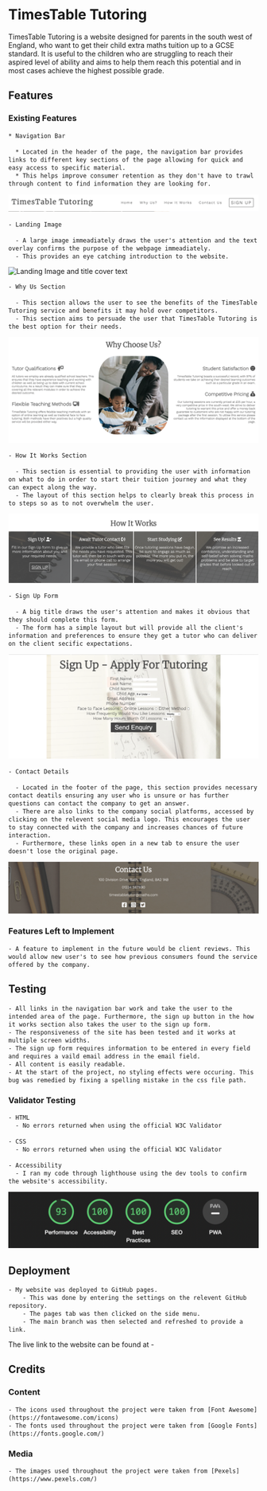# TimesTable Tutoring

TimesTable Tutoring is a website designed for parents in the south west of England, who want to get their child extra maths tuition up to a GCSE standard. It is useful to the children who are struggling to reach their aspired level of ability and aims to help them reach this potential and in most cases achieve the highest possible grade.

## Features

### Existing Features

    * Navigation Bar
      
      * Located in the header of the page, the navigation bar provides links to different key sections of the page allowing for quick and easy access to specific material. 
      * This helps improve consumer retention as they don't have to trawl through content to find information they are looking for.

![image of header and navigation bar](/assets/images/header-ss.png)

    - Landing Image
      
      - A large image immeadiately draws the user's attention and the text overlay confirms the purpose of the webpage immeadiately.
      - This provides an eye catching introduction to the website.

![Landing Image and title cover text](/assets/images/landing-img-ss.png)

    - Why Us Section
      
      - This section allows the user to see the benefits of the TimesTable Tutoring service and benefits it may hold over competitors.
      - This section aims to persuade the user that TimesTable Tutoring is the best option for their needs.

![image of header and navigation bar](/assets/images/why-us-ss.png)

    - How It Works Section
      
      - This section is essential to providing the user with information on what to do in order to start their tuition journey and what they can expect along the way.
      - The layout of this section helps to clearly break this process in to steps so as to not overwhelm the user.

![image of header and navigation bar](/assets/images/how-it-works-ss.png)

    - Sign Up Form
      
      - A big title draws the user's attention and makes it obvious that they should complete this form.
      - The form has a simple layout but will provide all the client's information and preferences to ensure they get a tutor who can deliver on the client secific expectations.

![image of header and navigation bar](/assets/images/signup-form-ss.png)

    - Contact Details
      
      - Located in the footer of the page, this section provides necessary contact deatils ensuring any user who is unsure or has further questions can contact the company to get an answer.
      - There are also links to the company social platforms, accessed by clicking on the relevent social media logo. This encourages the user to stay connected with the company and increases chances of future interaction.
      - Furthermore, these links open in a new tab to ensure the user doesn't lose the original page.

![image of header and navigation bar](/assets/images/contact-ss.png)

### Features Left to Implement

    - A feature to implement in the future would be client reviews. This would allow new user's to see how previous consumers found the service offered by the company.

## Testing

    - All links in the navigation bar work and take the user to the intended area of the page. Furthermore, the sign up button in the how it works section also takes the user to the sign up form.
    - The responsiveness of the site has been tested and it works at multiple screen widths.
    - The sign up form requires information to be entered in every field and requires a vaild email address in the email field.
    - All content is easily readable.
    - At the start of the project, no styling effects were occuring. This bug was remedied by fixing a spelling mistake in the css file path. 

### Validator Testing

    - HTML
      - No errors returned when using the official W3C Validator

    - CSS
      - No errors returned when using the official W3C Validator  

    - Accessibility
      - I ran my code through lighthouse using the dev tools to confirm the website's accessibility.

![Lighthouse genereated scores for TimesTable Tutoring](/assets/images/lighthouse-ss.png)

## Deployment

    - My website was deployed to GitHub pages.
        - This was done by entering the settings on the relevent GitHub repository.
        - The pages tab was then clicked on the side menu.
        - The main branch was then selected and refreshed to provide a link.
    
The live link to the website can be found at - 

## Credits 

### Content

    - The icons used throughout the project were taken from [Font Awesome](https://fontawesome.com/icons)
    - The fonts used throughout the project were taken from [Google Fonts](https://fonts.google.com/)

### Media

    - The images used throughout the project were taken from [Pexels](https://www.pexels.com/)
